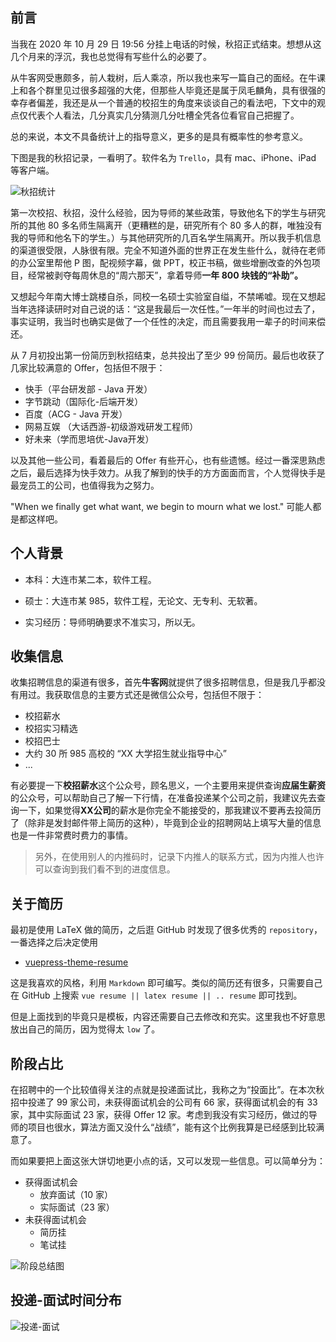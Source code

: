 ## 前言

当我在 2020 年 10 月 29 日 19:56 分挂上电话的时候，秋招正式结束。想想从这几个月来的浮沉，我也总觉得有写些什么的必要了。

从牛客网受惠颇多，前人栽树，后人乘凉，所以我也来写一篇自己的面经。在牛课上和各个群里见过很多超强的大佬，但那些人毕竟还是属于凤毛麟角，具有很强的幸存者偏差，我还是从一个普通的校招生的角度来谈谈自己的看法吧，下文中的观点仅代表个人看法，几分真实几分猜测几分吐槽全凭各位看官自己把握了。

总的来说，本文不具备统计上的指导意义，更多的是具有概率性的参考意义。

下图是我的秋招记录，一看明了。软件名为 `Trello`，具有 mac、iPhone、iPad 等客户端。

![秋招统计](https://tva1.sinaimg.cn/large/0081Kckwly1gkuheo2kcoj31jv0u0npd.jpg)

第一次校招、秋招，没什么经验，因为导师的某些政策，导致他名下的学生与研究所的其他 80 多名师生隔离开（更糟糕的是，研究所有个 80 多人的群，唯独没有我的导师和他名下的学生。）与其他研究所的几百名学生隔离开。所以我手机信息的渠道很受限，人脉很有限。完全不知道外面的世界正在发生些什么，就待在老师的办公室里帮他 P 图，配视频字幕，做 PPT，校正书稿，做些增删改查的外包项目，经常被剥夺每周休息的“周六那天”，拿着导师**一年 800 块钱的“补助”。**

又想起今年南大博士跳楼自杀，同校一名硕士实验室自缢，不禁唏嘘。现在又想起当年选择读研时对自己说的话：“这是我最后一次任性。”一年半的时间也过去了，事实证明，我当时也确实是做了一个任性的决定，而且需要我用一辈子的时间来偿还。

从 7 月初投出第一份简历到秋招结束，总共投出了至少 99 份简历。最后也收获了几家比较满意的 Offer，包括但不限于：

- 快手（平台研发部 - Java 开发）
- 字节跳动（国际化-后端开发）
- 百度（ACG - Java 开发）
- 网易互娱 （大话西游-初级游戏研发工程师）
- 好未来（学而思培优-Java开发）

以及其他一些公司，看着最后的 Offer 有些开心，也有些遗憾。经过一番深思熟虑之后，最后选择为快手效力。从我了解到的快手的方方面面而言，个人觉得快手是最宠员工的公司，也值得我为之努力。

"When we finally get what want, we begin to mourn what we lost." 可能人都是都这样吧。

## 个人背景

- 本科：大连市某二本，软件工程。


- 硕士：大连市某 985，软件工程，无论文、无专利、无软著。

- 实习经历：导师明确要求不准实习，所以无。

## 收集信息

收集招聘信息的渠道有很多，首先**牛客网**就提供了很多招聘信息，但是我几乎都没有用过。我获取信息的主要方式还是微信公众号，包括但不限于：

- 校招薪水
- 校招实习精选
- 校招巴士
- 大约 30 所 985 高校的 “XX 大学招生就业指导中心”
- ...

有必要提一下**校招薪水**这个公众号，顾名思义，一个主要用来提供查询**应届生薪资**的公众号，可以帮助自己了解一下行情，在准备投递某个公司之前，我建议先去查询一下，如果觉得**XX公司**的薪水是你完全不能接受的，那我建议不要再去投简历了（除非是发封邮件带上简历的这种），毕竟到企业的招聘网站上填写大量的信息也是一件非常费时费力的事情。

> 另外，在使用别人的内推码时，记录下内推人的联系方式，因为内推人也许可以查询到我们看不到的进度信息。

## 关于简历

最初是使用 LaTeX 做的简历，之后逛 GitHub 时发现了很多优秀的 `repository`，一番选择之后决定使用

- [vuepress-theme-resume](https://github.com/wannaxiao/vuepress-theme-resume)

这是我喜欢的风格，利用 `Markdown` 即可编写。类似的简历还有很多，只需要自己在 GitHub 上搜索 `vue resume || latex resume || .. resume` 即可找到。

但是上面找到的毕竟只是模板，内容还需要自己去修改和充实。这里我也不好意思放出自己的简历，因为觉得太 `low` 了。

## 阶段占比

在招聘中的一个比较值得关注的点就是投递面试比，我称之为“投面比”。在本次秋招中投递了 99 家公司，未获得面试机会的公司有 66 家，获得面试机会的有 33 家，其中实际面试 23 家，获得 Offer 12 家。考虑到我没有实习经历，做过的导师的项目也很水，算法方面又没什么“战绩”，能有这个比例我算是已经感到比较满意了。

而如果要把上面这张大饼切地更小点的话，又可以发现一些信息。可以简单分为：

- 获得面试机会
  - 放弃面试（10 家）
  - 实际面试（23 家）
- 未获得面试机会
  - 简历挂
  - 笔试挂

![阶段总结图](https://tva1.sinaimg.cn/large/0081Kckwly1gkub0u3384j30xc0m8q5a.jpg)

## 投递-面试时间分布

![投递-面试](https://tva1.sinaimg.cn/large/0081Kckwly1gkuggvty8qj30xc0m876l.jpg)

